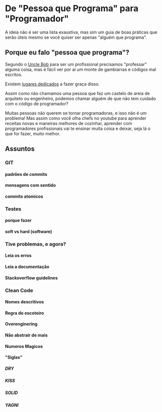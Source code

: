 # De "Pessoa que Programa" para "Programador"

  A ideia não é ser uma lista exaustiva, mas sim um guia de boas práticas que serão úteis mesmo se você quiser ser apenas "alguém que programa".

## Porque eu falo "pessoa que programa"?

  Segundo o [Uncle Bob](https://www.youtube.com/playlist?list=PLo61EKto8ZPHUOld83z0pwpzdlioliu6j) para ser um profissional precisamos "professar" alguma coisa, mas é fácil ver por aí um monte de gambiarras e códigos mal escritos.
  
  Existem [lugares dedicados](https://www.reddit.com/r/ProgrammerHumor/) a fazer graça disso.
  
  Assim como não chamamos uma pessoa que faz um castelo de areia de arquiteto ou engenheiro, podemos chamar alguém de que não tem cuidado com o código de programador?

  Muitas pessoas não querem se tornar programadoras, e isso não é um problema!
  Mas assim como você olha chefs no youtube para aprender receitas novas e maneiras melhores de cozinhar, aprender com programadores profissionais vai te ensinar muita coisa e deixar, seja lá o que for fazer, muito melhor.
  
## Assuntos

### GIT

#### padrões de commits
#### mensagens com sentido
#### commits atomicos

### Testes

#### porque fazer
#### soft vs hard (software)

### Tive problemas, e agora?

#### Leia os erros
#### Leia a documentação
#### Stackoverflow guidelines

### Clean Code

#### Nomes descritivos
#### Regra do escoteiro
#### Overenginering
#### Não abstrair de mais
#### Numeros Magicos

#### "Siglas"

##### DRY
##### KISS
##### SOLID
##### YAGNI